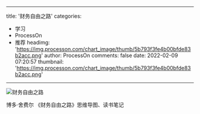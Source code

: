 
---
title: '财务自由之路'
categories: 
 - 学习
 - ProcessOn
 - 推荐
headimg: 'https://img.processon.com/chart_image/thumb/5b793f3fe4b00bfde83b2acc.png'
author: ProcessOn
comments: false
date: 2022-02-09 07:20:57
thumbnail: 'https://img.processon.com/chart_image/thumb/5b793f3fe4b00bfde83b2acc.png'
---

<div>   
<img class="thumb" alt="财务自由之路" src="https://img.processon.com/chart_image/thumb/5b793f3fe4b00bfde83b2acc.png" referrerpolicy="no-referrer">
<p>博多·舍费尔 《财务自由之路》思维导图、读书笔记</p>  
</div>
            